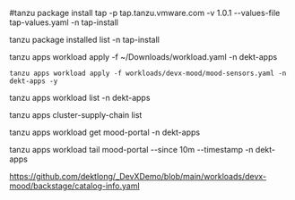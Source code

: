 #tanzu package install tap -p tap.tanzu.vmware.com -v 1.0.1  --values-file tap-values.yaml -n tap-install

tanzu package installed list -n tap-install

tanzu apps workload apply -f ~/Downloads/workload.yaml -n dekt-apps

    tanzu apps workload apply -f workloads/devx-mood/mood-sensors.yaml -n dekt-apps -y

tanzu apps workload list -n dekt-apps

tanzu apps cluster-supply-chain list

tanzu apps workload get mood-portal -n dekt-apps

tanzu apps workload tail mood-portal --since 10m --timestamp  -n dekt-apps

https://github.com/dektlong/_DevXDemo/blob/main/workloads/devx-mood/backstage/catalog-info.yaml
